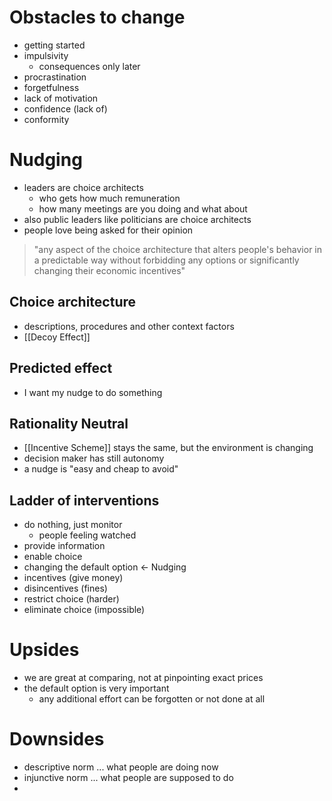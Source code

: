 # Obstacles to change
- getting started
- impulsivity
	- consequences only later
- procrastination
- forgetfulness
- lack of motivation
- confidence (lack of)
- conformity

# Nudging
- leaders are choice architects
	- who gets how much remuneration
	- how many meetings are you doing and what about
- also public leaders like politicians are choice architects
- people love being asked for their opinion

> "any aspect of the choice architecture that alters people's behavior in a predictable way without forbidding any options or significantly changing their economic incentives"

## Choice architecture
- descriptions, procedures and other context factors
- [[Decoy Effect]]

## Predicted effect
- I want my nudge to do something

## Rationality Neutral
- [[Incentive Scheme]] stays the same, but the environment is changing
- decision maker has still autonomy
- a nudge is "easy and cheap to avoid"

## Ladder of interventions
- do nothing, just monitor
	- people feeling watched
- provide information
- enable choice
- changing the default option <- Nudging
- incentives (give money)
- disincentives (fines)
- restrict choice (harder)
- eliminate choice (impossible)

# Upsides
- we are great at comparing, not at pinpointing exact prices
- the default option is very important
	- any additional effort can be forgotten or not done at all

# Downsides
- descriptive norm ... what people are doing now
- injunctive norm ... what people are supposed to do
- 